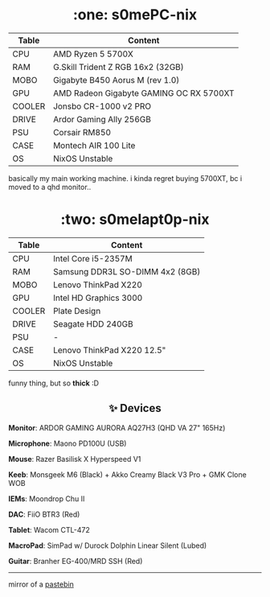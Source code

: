 
<h1 align=center> :one: s0mePC-nix  </h1>

| Table | Content |
| - | - |
| CPU | AMD Ryzen 5 5700X |
| RAM | G.Skill Trident Z RGB 16x2 (32GB) | 
| MOBO | Gigabyte B450 Aorus M (rev 1.0) |
| GPU | AMD Radeon Gigabyte GAMING OC RX 5700XT |
| COOLER | Jonsbo CR-1000 v2 PRO |
| DRIVE | Ardor Gaming Ally 256GB |
| PSU | Corsair RM850 |
| CASE | Montech AIR 100 Lite |
| OS | NixOS Unstable |

<div class="text">
  <p>
    basically my main working machine. i kinda regret buying 5700XT, bc i moved to a qhd monitor..
  </p>
</div>


<h1 align=center> :two: s0melapt0p-nix  </h1>

| Table | Content |
| - | - |
| CPU | Intel Core i5-2357M  |
| RAM | Samsung DDR3L SO-DIMM 4x2 (8GB) | 
| MOBO | Lenovo ThinkPad X220 |
| GPU | Intel HD Graphics 3000 |
| COOLER | Plate Design |
| DRIVE | Seagate HDD 240GB |
| PSU | - |
| CASE | Lenovo ThinkPad X220 12.5" |
| OS | NixOS Unstable |

<div class="text">
  <p>
    funny thing, but so <b>thick</b> :D
  </p>
</div>

<h2 align=center> ✨ Devices  </h2>

**Monitor**: ARDOR GAMING AURORA AQ27H3 (QHD VA 27" 165Hz) 

**Microphone**: Maono PD100U (USB)

**Mouse**: Razer Basilisk X Hyperspeed V1 

**Keeb**:  Monsgeek M6 (Black) + Akko Creamy Black V3 Pro + GMK Clone WOB 

**IEMs**: Moondrop Chu II

**DAC**: FiiO BTR3 (Red)

**Tablet**: Wacom CTL-472

**MacroPad**: SimPad w/ Durock Dolphin Linear Silent (Lubed)

**Guitar**: Branher EG-400/MRD SSH (Red)

<hr/>


mirror of a [pastebin](https://pastebin.com/raw/kRSBxh3W)
